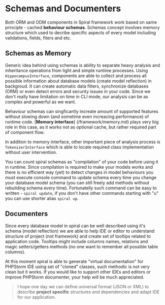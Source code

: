 # Schemas and Documenters
Both ORM and ODM components in Spiral framework work based on same principle - cached **behaviour schemas**. Schemas concept involves memory structure which used to decribe specific aspects of every model including validations, fields, fiters and etc. 

## Schemas as Memory
Generic idea behind using schemas is ability to separate heavy analysis and inheritance operations from light and simple runtime processes. Using `HippocampusInterface`, components are able to collect and process all possible information about database models (create model reflection) in backgroud. It can create automatic data filters, synchronize databases (ORM) or even detect errors and security issues in your code. Since we don't really have limitation on time in CLI mode, our analysis can be as complex and powerful as we want.

Behaviour schemas can singficantly increate amount of supported features without slowing down (and sometime even increacing performance) of runtime code. [**Memory interface**] (/framework/memory.md) plays very big role in this case, as it works not as optional cache, but rather required part of component flow.

In addition to memory interface, other important piece of analysis process is `TokenizerInterface` which is able to locate required class implementation without user intervention.

You can count spiral schemas as "compilation" of your code before using it in runtime. Since compilation is required to make your models works and there is no efficient way (yet) to detect changes in model behaviours you must execute console command to update schema every time you change your database model schema (you can still freely add methods without rebuilding schema every time). Fortunatelly such command can be easy to written - `spiral update`, if you don't have other commands starting with "u" you can use shorter alias `spiral up`. 

## Documenters
Since every database model in spiral can be well described using it's schema (model reflection) we are able to help IDE or editor to understand structure of project (not framework) and create set of tooltips related to application code. Tooltips might include columns names, relations and magic setters/getters methods (no one want to remember all possible table columns).

At this moment spiral is able to generate "virtual documentation" for PHPStorm IDE using set of "cloned" classes, such methodic is not very clean but it works. If you would like to support other IDEs and editors or improve PHPStorm documenter, your help will be much appreciated.

> I hope one day we can define universal format (JSON or XML) to describe **project specific** structures and dependencies and adapt IDE for our application.